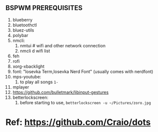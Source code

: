 ## BSPWM PREREQUISITES
1. blueberry
2. bluetoothctl
3. bluez-utils
4. polybar
5. nmcli:
    1. nmtui  # wifi and other network connection
    2. nmcli d wifi list
6. feh
7. rofi
8. xorg-xbacklight
9. font: "Iosevka Term,Iosevka Nerd Font" (usually comes with nerdfont)
10. mps-youtube:
    1. to play all songs `1-`
11. mplayer
12. https://github.com/bulletmark/libinput-gestures
13. betterlockscreen:
    1. before starting to use, `betterlockscreen -u ~/Pictures/zoro.jpg`

# Ref: https://github.com/Craio/dots

